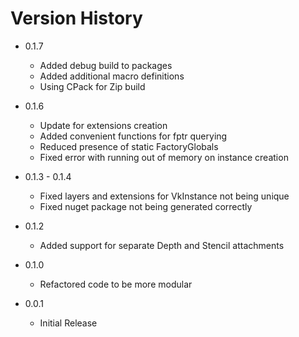 # Version History
    
* 0.1.7
    * Added debug build to packages
    * Added additional macro definitions
    * Using CPack for Zip build

* 0.1.6
    * Update for extensions creation
    * Added convenient functions for fptr querying
    * Reduced presence of static FactoryGlobals
    * Fixed error with running out of memory on instance creation

* 0.1.3 - 0.1.4
    * Fixed layers and extensions for VkInstance not being unique
    * Fixed nuget package not being generated correctly

* 0.1.2
    * Added support for separate Depth and Stencil attachments

* 0.1.0
    * Refactored code to be more modular

* 0.0.1
    * Initial Release
